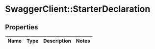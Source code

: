 # SwaggerClient::StarterDeclaration

## Properties
Name | Type | Description | Notes
------------ | ------------- | ------------- | -------------

